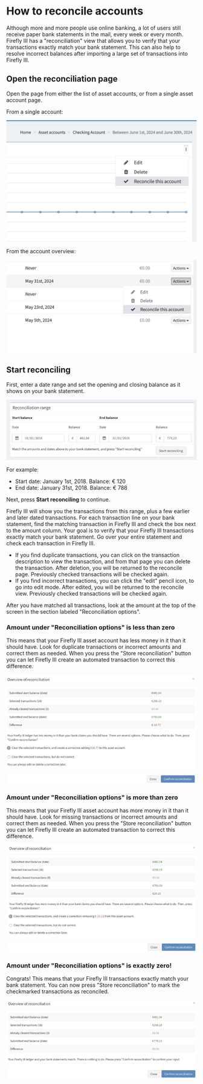 # How to reconcile accounts

Although more and more people use online banking, a lot of users still receive paper bank statements in the mail, every week or every month. Firefly III has a "reconciliation" view that allows you to verify that your transactions exactly match your bank statement. This can also help to resolve incorrect balances after importing a large set of transactions into Firefly III.

## Open the reconciliation page

Open the page from either the list of asset accounts, or from a single asset account page.

From a single account:

![The button is at the top of the chart](../../../images/how-to/firefly-iii/finances/reconcile-account-home.png)

From the account overview:

![The button is in the menu on the right](../../../images/how-to/firefly-iii/finances/reconcile-account-index.png)

## Start reconciling

First, enter a date range and set the opening and closing balance as it shows on your bank statement. 

![These dates and amounts must match your bank statement.](../../../images/how-to/firefly-iii/finances/reconcile-set-amounts.png)

For example:

* Start date: January 1st, 2018. Balance: € 120
* End date: January 31st, 2018. Balance: € 788

Next, press **Start reconciling** to continue.

Firefly III will show you the transactions from this range, plus a few earlier and later dated transactions. For each transaction line on your bank statement, find the matching transaction in Firefly III and check the box next to the amount column. Your goal is to verify that your Firefly III transactions exactly match your bank statement. Go over your entire statement and check each transaction in Firefly III.  

- If you find duplicate transactions, you can click on the transaction description to view the transaction, and from that page you can delete the transaction. After deletion, you will be returned to the reconcile page. Previously checked transactions will be checked again.
- If you find incorrect transactions, you can click the "edit" pencil icon, to go into edit mode. After edited, you will be returned to the reconcile view. Previously checked transactions will be checked again.

After you have matched all transactions, look at the amount at the top of the screen in the section labeled "Reconciliation options". 

### Amount under "Reconciliation options" is less than zero

This means that your Firefly III asset account has less money in it than it should have. Look for duplicate transactions or incorrect amounts and correct them as needed. When you press the "Store reconciliation" button you can let Firefly III create an automated transaction to correct this difference. 

![When your account is too low on funds, you can allow Firefly III to create a corrective transaction.](../../../images/how-to/firefly-iii/finances/reconcile-negative-action.png)

### Amount under "Reconciliation options" is more than zero

This means that your Firefly III asset account has more money in it than it should have. Look for missing transactions or incorrect amounts and correct them as needed. When you press the "Store reconciliation" button you can let Firefly III create an automated transaction to correct this difference. 

![When your account is too full, you can allow Firefly III to create a corrective transaction.](../../../images/how-to/firefly-iii/finances/reconcile-positive-action.png)

### Amount under "Reconciliation options" is exactly zero!

Congrats! This means that your Firefly III transactions exactly match your bank statement. You can now press "Store reconciliation" to mark the checkmarked transactions as reconciled.

![When there is no mismatch between your bank statements and Firefly III, you don't need to do anything.](../../../images/how-to/firefly-iii/finances/reconcile-neutral-action.png)
